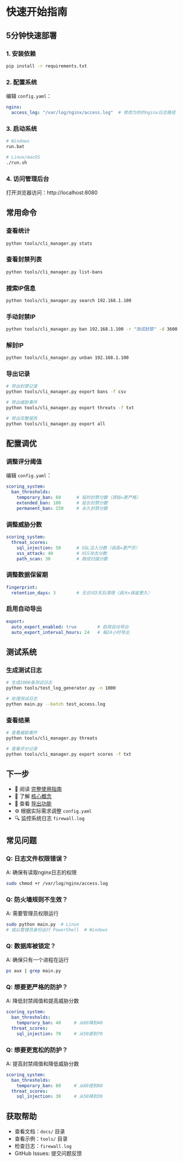 # 快速开始指南

## 5分钟快速部署

### 1. 安装依赖

```bash
pip install -r requirements.txt
```

### 2. 配置系统

编辑 `config.yaml`：

```yaml
nginx:
  access_log: "/var/log/nginx/access.log"  # 修改为你的nginx日志路径
```

### 3. 启动系统

```bash
# Windows
run.bat

# Linux/macOS
./run.sh
```

### 4. 访问管理后台

打开浏览器访问：http://localhost:8080

## 常用命令

### 查看统计

```bash
python tools/cli_manager.py stats
```

### 查看封禁列表

```bash
python tools/cli_manager.py list-bans
```

### 搜索IP信息

```bash
python tools/cli_manager.py search 192.168.1.100
```

### 手动封禁IP

```bash
python tools/cli_manager.py ban 192.168.1.100 -r "测试封禁" -d 3600
```

### 解封IP

```bash
python tools/cli_manager.py unban 192.168.1.100
```

### 导出记录

```bash
# 导出封禁记录
python tools/cli_manager.py export bans -f csv

# 导出威胁事件
python tools/cli_manager.py export threats -f txt

# 导出完整报告
python tools/cli_manager.py export all
```

## 配置调优

### 调整评分阈值

编辑 `config.yaml`：

```yaml
scoring_system:
  ban_thresholds:
    temporary_ban: 60      # 临时封禁分数（调低=更严格）
    extended_ban: 100      # 延长封禁分数
    permanent_ban: 150     # 永久封禁分数
```

### 调整威胁分数

```yaml
scoring_system:
  threat_scores:
    sql_injection: 50      # SQL注入分数（调高=更严厉）
    xss_attack: 40         # XSS攻击分数
    path_scan: 30          # 路径扫描分数
```

### 调整数据保留期

```yaml
fingerprint:
  retention_days: 3        # 无访问3天后清理（调大=保留更久）
```

### 启用自动导出

```yaml
export:
  auto_export_enabled: true        # 启用自动导出
  auto_export_interval_hours: 24   # 每24小时导出
```

## 测试系统

### 生成测试日志

```bash
# 生成1000条测试日志
python tools/test_log_generator.py -n 1000

# 处理测试日志
python main.py --batch test_access.log
```

### 查看结果

```bash
# 查看威胁事件
python tools/cli_manager.py threats

# 查看评分记录
python tools/cli_manager.py export scores -f txt
```

## 下一步

- 📖 阅读 [完整使用指南](USAGE.md)
- 📖 了解 [核心概念](CONCEPT.md)
- 📖 查看 [导出功能](docs/EXPORT_GUIDE.md)
- ⚙️ 根据实际需求调整 `config.yaml`
- 🔍 监控系统日志 `firewall.log`

## 常见问题

### Q: 日志文件权限错误？
A: 确保有读取nginx日志的权限
```bash
sudo chmod +r /var/log/nginx/access.log
```

### Q: 防火墙规则不生效？
A: 需要管理员权限运行
```bash
sudo python main.py  # Linux
# 或以管理员身份运行 PowerShell  # Windows
```

### Q: 数据库被锁定？
A: 确保只有一个进程在运行
```bash
ps aux | grep main.py
```

### Q: 想要更严格的防护？
A: 降低封禁阈值和提高威胁分数
```yaml
scoring_system:
  ban_thresholds:
    temporary_ban: 40     # 从60降到40
  threat_scores:
    sql_injection: 70     # 从50提到70
```

### Q: 想要更宽松的防护？
A: 提高封禁阈值和降低威胁分数
```yaml
scoring_system:
  ban_thresholds:
    temporary_ban: 80     # 从60提到80
  threat_scores:
    sql_injection: 30     # 从50降到30
```

## 获取帮助

- 查看文档：`docs/` 目录
- 查看示例：`tools/` 目录
- 检查日志：`firewall.log`
- GitHub Issues: 提交问题反馈

